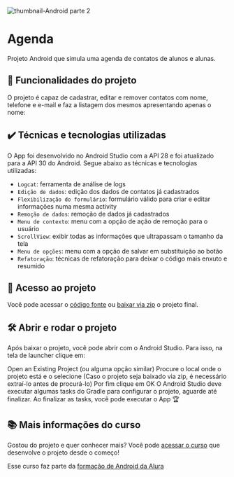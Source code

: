 ![thumbnail-Android parte 2](https://user-images.githubusercontent.com/54920317/147255292-d59df5bb-25bd-4c8d-a3fe-abae54204a5c.png)

# Agenda

Projeto Android que simula uma agenda de contatos de alunos e alunas.

## 🔨 Funcionalidades do projeto

O projeto é capaz de cadastrar, editar e remover contatos com nome, telefone e e-mail e faz a listagem dos mesmos apresentando apenas o nome: 



## ✔️ Técnicas e tecnologias utilizadas

O App foi desenvolvido no Android Studio com a API 28 e foi atualizado para a API 30 do Android. Segue abaixo as técnicas e tecnologias utilizadas:

- `Logcat`: ferramenta de análise de logs
- `Edição de dados`: edição dos dados de contatos já cadastrados
- `Flexibilização do formulário`: formulário válido para criar e editar informações numa mesma activity
- `Remoção de dados`: remoção de dados já cadastrados
- `Menu de contexto`: menu com a opção de ação de remoção para o usuário
- `ScrollView`: exibir todas as informações que ultrapassam o tamanho da tela
- `Menu de opções`: menu com a opção de salvar em substituição ao botão 
- `Refatoração`: técnicas de refatoração para deixar o código mais enxuto e resumido


## 📁 Acesso ao projeto

Você pode acessar o [código fonte](https://github.com/alura-cursos/fundamentos-android-parte-2) ou [baixar via zip](https://github.com/alura-cursos/fundamentos-android-parte-2/archive/refs/heads/aula-5.zip) o projeto final.

## 🛠️ Abrir e rodar o projeto

Após baixar o projeto, você pode abrir com o Android Studio. Para isso, na tela de launcher clique em:

Open an Existing Project (ou alguma opção similar)
Procure o local onde o projeto está e o selecione (Caso o projeto seja baixado via zip, é necessário extraí-lo antes de procurá-lo)
Por fim clique em OK
O Android Studio deve executar algumas tasks do Gradle para configurar o projeto, aguarde até finalizar. Ao finalizar as tasks, você pode executar o App 🏆

## 📚 Mais informações do curso

Gostou do projeto e quer conhecer mais? Você pode [acessar o curso](https://cursos.alura.com.br/course/android-avancando-listeners-menu-ui) que desenvolve o projeto desde o começo!

Esse curso faz parte da [formação de Android da Alura](https://cursos.alura.com.br/formacao-android)
